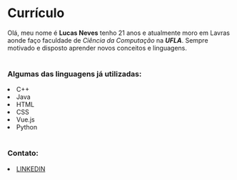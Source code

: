# Currículo
<div>
  <span>Olá, meu nome é <b>Lucas Neves</b> tenho 21 anos e atualmente moro em Lavras aonde faço faculdade de <i>Ciência da Computação</i> na <b><i>UFLA</i></b>. Sempre     motivado e disposto aprender novos conceitos e linguagens.</span>
</div>
<br>
<div>
  <h3>Algumas das linguagens já utilizadas:</h3>
  <li>C++</li>
  <li>Java</li>
  <li>HTML</li>
  <li>CSS</li>
  <li>Vue.js</li>
  <li>Python</li>
</div>
<br>

<div>
  <h3>Contato:</h3>
  <li><a href="https://www.linkedin.com/in/lucasnves/">LINKEDIN</a></li>
</div>
